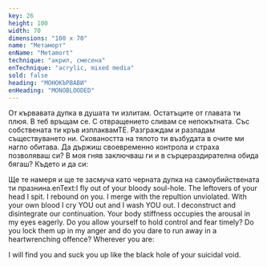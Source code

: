 ```yaml
---
key: 26
height: 100
width: 70
dimensions: "100 x 70"
name: "Метаморт"
enName: "Metamort"
technique: "акрил, смесена"
enTechnique: "acrylic, mixed media"
sold: false
heading: "МОНОКЪРВАВИ"
enHeading: "MONOBLOODED"
---
```

От кървавата дупка в душата ти излитам. Остатъците от главата ти плюя. В теб връщам се. С отвращението сливам се непокътната. Със собствената ти кръв изплаквамТЕ. Разграждам и разпадам съществуването ни. Сковаността на тялото ти възбудата в очите ми нагло обитава. Да държиш своевременно контрола и страха позволяваш си? В моя гняв заключваш ги и в сърцераздирателна обида бягаш?
Където и да си: 

Ще те намеря и ще те засмуча като черната дупка на самоубийствената ти празнина.enText:I fly out of your bloody soul-hole. The leftovers of your head I spit. I rebound on you. I merge with the repultion unviolated. With your own blood I cry YOU out and I wash YOU out. I deconstruct and disintegrate our continuation. Your body stiffness occupies the arousal in my eyes eagerly. Do you allow yourself to hold control and fear timely? Do you lock them up in my anger and do you dare to run away in a heartwrenching offence?
Wherever you are:

I will find you and suck you up like the black hole of your suicidal void.
